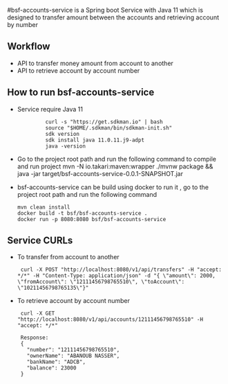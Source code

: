 #bsf-accounts-service
is a Spring boot Service with Java 11 which is designed to transfer amount between the accounts and retrieving account by number
## Workflow
 * API to transfer money amount from account to another
 * API to retrieve account by account number

 ## How to run bsf-accounts-service
 * Service require Java 11

                curl -s "https://get.sdkman.io" | bash
        		source "$HOME/.sdkman/bin/sdkman-init.sh"
        		sdk version
        		sdk install java 11.0.11.j9-adpt
        		java -version
 * Go to the project root path and run the following command to compile and run project
      mvn -N io.takari:maven:wrapper
     ./mvnw package && java -jar target/bsf-accounts-service-0.0.1-SNAPSHOT.jar
 * bsf-accounts-service can be build using docker to run it , go to the project root path and run the following command

       mvn clean install
       docker build -t bsf/bsf-accounts-service .
       docker run -p 8080:8080 bsf/bsf-accounts-service

 ## Service CURLs
 * To transfer from account to another

        curl -X POST "http://localhost:8080/v1/api/transfers" -H "accept: */*" -H "Content-Type: application/json" -d "{ \"amount\": 2000, \"fromAccount\": \"12111456798765510\", \"toAccount\": \"10211456798765135\"}"
 * To retrieve account by account number

        curl -X GET "http://localhost:8080/v1/api/accounts/12111456798765510" -H "accept: */*"

        Response:
        {
          "number": "12111456798765510",
          "ownerName": "ABANOUB NASSER",
          "bankName": "ADCB",
          "balance": 23000
        }
 

